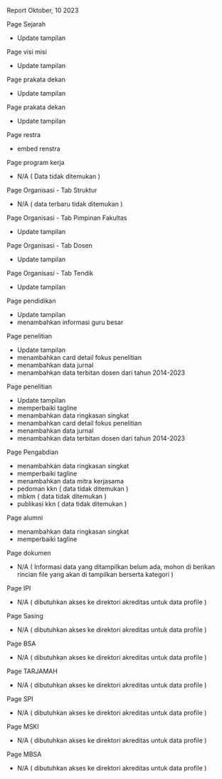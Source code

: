 Report Oktober, 10 2023 

Page Sejarah
- Update tampilan

Page visi misi
- Update tampilan

Page prakata dekan
- Update tampilan

Page prakata dekan
- Update tampilan

Page restra
- embed renstra

Page program kerja
- N/A ( Data tidak ditemukan )


Page Organisasi - Tab Struktur
- N/A ( data terbaru tidak ditemukan )
    
Page Organisasi - Tab Pimpinan Fakultas
- Update tampilan
    

Page Organisasi - Tab Dosen
- Update tampilan

Page Organisasi - Tab Tendik
- Update tampilan


Page pendidikan
- Update tampilan
- menambahkan informasi guru besar

Page penelitian
- Update tampilan
- menambahkan card detail fokus penelitian
- menambahkan data jurnal
- menambahkan data terbitan dosen dari tahun 2014-2023

Page penelitian
- Update tampilan
- memperbaiki tagline
- menambahkan data ringkasan singkat
- menambahkan card detail fokus penelitian
- menambahkan data jurnal
- menambahkan data terbitan dosen dari tahun 2014-2023

Page Pengabdian
- menambahkan data ringkasan singkat
- memperbaiki tagline
- menambahkan data mitra kerjasama
- pedoman kkn ( data tidak ditemukan )
- mbkm ( data tidak ditemukan )
- publikasi kkn ( data tidak ditemukan )


Page alumni
- menambahkan data ringkasan singkat
- memperbaiki tagline

Page dokumen
- N/A ( Informasi data yang ditampilkan belum ada, mohon di berikan rincian file yang akan di tampilkan berserta kategori )

Page IPI
- N/A ( dibutuhkan akses ke direktori akreditas untuk data profile )

Page Sasing
- N/A  ( dibutuhkan akses ke direktori akreditas untuk data profile )

Page BSA
- N/A  ( dibutuhkan akses ke direktori akreditas untuk data profile )

Page TARJAMAH
- N/A ( dibutuhkan akses ke direktori akreditas untuk data profile )

Page SPI
- N/A  ( dibutuhkan akses ke direktori akreditas untuk data profile )

Page MSKI
- N/A  ( dibutuhkan akses ke direktori akreditas untuk data profile )

Page MBSA
- N/A  ( dibutuhkan akses ke direktori akreditas untuk data profile )